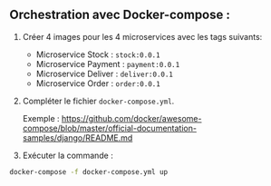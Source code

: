 

## Orchestration avec Docker-compose :

1. Créer 4 images pour les 4 microservices avec les tags suivants:
 
   - Microservice Stock : `stock:0.0.1`
   - Microservice Payment : `payment:0.0.1`
   - Microservice Deliver : `deliver:0.0.1`
   - Microservice Order : `order:0.0.1`

2. Compléter le fichier `docker-compose.yml`.

   Exemple : https://github.com/docker/awesome-compose/blob/master/official-documentation-samples/django/README.md

3. Exécuter la commande :

 ```bash
 docker-compose -f docker-compose.yml up
 ```